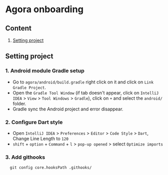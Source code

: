 # Agora onboarding

## Content

1. [Setting project](#setup)


<a name="setup"></a>
## Setting project

### 1. Android module Gradle setup
- Go to `agora/android/build.gradle` right click on it and click on `Link Gradle Project`.
- Open the `Gradle Tool Window` (if tab doesn't appear, click on `IntelliJ IDEA` > `View` > `Tool Windows` > `Gradle`), click on `+` and select the `android/` folder. 
- Gradle sync the Android project and error disappear.

### 2. Configure Dart style
- Open `IntelliJ IDEA` > `Preferences` > `Editor` > `Code Style` > `Dart`, Change Line Length to `120`
- `shift` + `option` + `Command` + `l` > `pop-up opened` > select `Optimize imports`

### 3. Add githooks
```shell
  git config core.hooksPath .githooks/
```